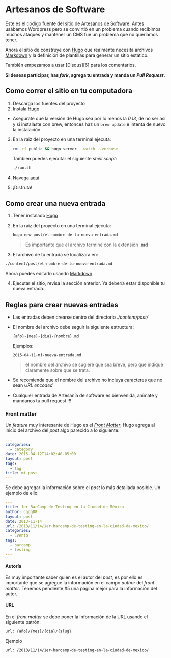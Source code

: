 # Artesanos de Software

Este es el código fuente del sitio de [Artesanos de Software][4]. Antes usábamos Wordpress pero se convirtió en un problema cuando recibimos muchos ataques y mantener un CMS fue un problema que no queríamos tener.

Ahora el sitio de construye con [Hugo][1] que realmente necesita archivos [Markdown][3] y la definición de plantillas para generar un sitio estático.

También empezamos a usar [Disqus][6] para los comentarios.

**Si deseas participar, has _fork_, agrega tu entrada y manda un _Pull Request_.**

## Como correr el sitio en tu computadora

1. Descarga los fuentes del proyecto
2. Instala [Hugo][1]
  - Asegurate que la versión de Hugo sea por lo menos la _0.13_, de no ser así y si instalaste con brew, entonces haz un `brew update` e intenta de nuevo la instalación. 
3. En la raiz del proyecto en una terminal ejecuta:

    ```bash
    rm -rf public && hugo server --watch --verbose 
    ```
    
    Tambien puedes ejecutar el siguiente _shell script_:
    
    ```bash
    ./run.sh
    ```
4. Navega [aquí][2]
5. ¡Disfruta!


## Como crear una nueva entrada
 
 1. Tener instalado [Hugo][1]
 2. En la raiz del proyecto en una terminal ejecuta:
 
 
    ```bash
    hugo new post/el-nombre-de-tu-nueva-entrada.md
    ```
    
    > Es importante que el archivo termine con la extensión __.md__
    
 3. El archivo de tu entrada se localizara en:

   ```
   ./content/post/el-nombre-de-tu-nueva-entrada.md
   ```    
   
   Ahora  puedes editarlo usando [Markdown][3]

 4. Ejecutar el sitio, revisa la sección anterior. Ya debería estar disponible tu nueva entrada.

## Reglas para crear nuevas entradas

- Las entradas deben crearse dentro del directorio  _./content/post/_
- El nombre del archivo debe seguir la siguiente estructura:

   ```
   {año}-{mes}-{dia}-{nombre}.md
   ```    
   
   Ejemplos:

   ```
   2015-04-11-mi-nueva-entrada.md
   ```   
   
   > el nombre del archivo se sugiere que sea breve, pero que indique claramente sobre que se trata.

- Se recomienda que el nombre del archivo no incluya caracteres que no sean _URL encoded_
- Cualquier entrada de Artesanía de software es bienvenida, anímate y mándanos tu pull request !!!

### Front matter

Un _feature_ muy interesante de Hugo es el [_Front Matter_][5], Hugo agrega al inicio del archivo del _post_ algo parecido a lo siguiente:


  ```yaml
  ---
  categories:
    - category
  date: 2015-04-12T14:02:40-05:00
  layout: post
  tags:
    - tag
  title: mi-post
  ---
  ```
  
Se debe agregar la información sobre el _post_ lo más detallada posible. Un ejemplo de ello:

  ```yaml
  ---
  title: 1er BarCamp de Testing en la Ciudad de México
  author: cggg88
  layout: post
  date: 2013-11-14
  url: /2013/11/14/1er-barcamp-de-testing-en-la-ciudad-de-mexico/
  categories:
    - Evento
  tags:
    - barcamp
    - testing
  ---
  ```

#### Autoría

Es muy importante saber quien es el autor del _post_, es por ello es importante que se agregue la información en el campo _author_ del _front matter_. Tenemos pendiente #5 una página mejor para la información del autor.


#### URL

En el _front matter_ se debe poner la información de la URL usando el siguiente patrón:

  ```
  url: {año}/{mes}/{día}/{slug}
  ```

  Ejemplo

  ```
  url: /2013/11/14/1er-barcamp-de-testing-en-la-ciudad-de-mexico/
  ```
  
 [1]: http://gohugo.io
 [2]: http://localhost:1313/software
 [3]: http://daringfireball.net/projects/markdown/
 [4]: http://artesanos.de/software
 [5]: http://gohugo.io/content/front-matter/
 
 
 

